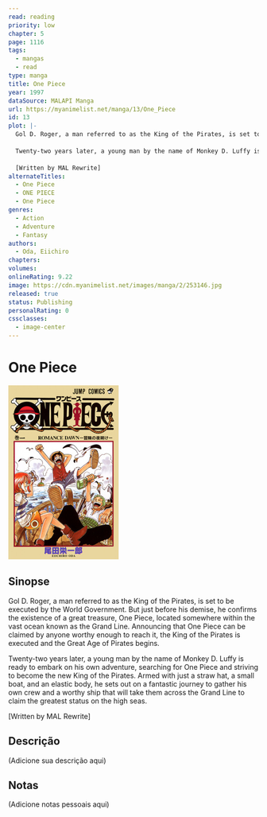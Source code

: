 ```yaml
---
read: reading
priority: low
chapter: 5
page: 1116
tags:
  - mangas
  - read
type: manga
title: One Piece
year: 1997
dataSource: MALAPI Manga
url: https://myanimelist.net/manga/13/One_Piece
id: 13
plot: |-
  Gol D. Roger, a man referred to as the King of the Pirates, is set to be executed by the World Government. But just before his demise, he confirms the existence of a great treasure, One Piece, located somewhere within the vast ocean known as the Grand Line. Announcing that One Piece can be claimed by anyone worthy enough to reach it, the King of the Pirates is executed and the Great Age of Pirates begins.

  Twenty-two years later, a young man by the name of Monkey D. Luffy is ready to embark on his own adventure, searching for One Piece and striving to become the new King of the Pirates. Armed with just a straw hat, a small boat, and an elastic body, he sets out on a fantastic journey to gather his own crew and a worthy ship that will take them across the Grand Line to claim the greatest status on the high seas.

  [Written by MAL Rewrite]
alternateTitles:
  - One Piece
  - ONE PIECE
  - One Piece
genres:
  - Action
  - Adventure
  - Fantasy
authors:
  - Oda, Eiichiro
chapters: 
volumes: 
onlineRating: 9.22
image: https://cdn.myanimelist.net/images/manga/2/253146.jpg
released: true
status: Publishing
personalRating: 0
cssclasses:
  - image-center
---
```


# One Piece

![Image|360](Static/images/Image!360-4.jpg)

## Sinopse

Gol D. Roger, a man referred to as the King of the Pirates, is set to be executed by the World Government. But just before his demise, he confirms the existence of a great treasure, One Piece, located somewhere within the vast ocean known as the Grand Line. Announcing that One Piece can be claimed by anyone worthy enough to reach it, the King of the Pirates is executed and the Great Age of Pirates begins.

Twenty-two years later, a young man by the name of Monkey D. Luffy is ready to embark on his own adventure, searching for One Piece and striving to become the new King of the Pirates. Armed with just a straw hat, a small boat, and an elastic body, he sets out on a fantastic journey to gather his own crew and a worthy ship that will take them across the Grand Line to claim the greatest status on the high seas.

[Written by MAL Rewrite]

## Descrição
(Adicione sua descrição aqui)

## Notas
(Adicione notas pessoais aqui)

